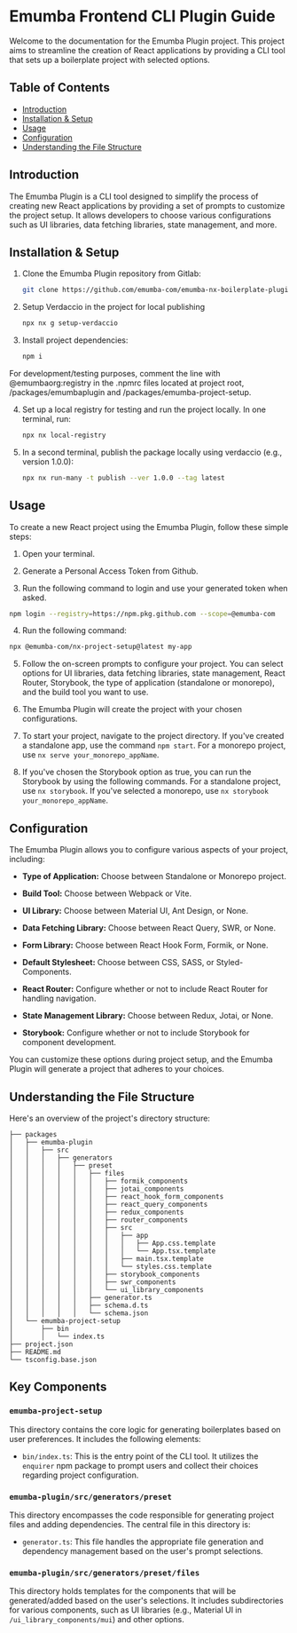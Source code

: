 # Emumba Frontend CLI Plugin Guide

Welcome to the documentation for the Emumba Plugin project. This project aims to streamline the creation of React applications by providing a CLI tool that sets up a boilerplate project with selected options.

## Table of Contents

- [Introduction](#introduction)
- [Installation & Setup](#installation--setup)
- [Usage](#usage)
- [Configuration](#configuration)
- [Understanding the File Structure](#understanding-the-file-structure)

## Introduction

The Emumba Plugin is a CLI tool designed to simplify the process of creating new React applications by providing a set of prompts to customize the project setup. It allows developers to choose various configurations such as UI libraries, data fetching libraries, state management, and more.

## Installation & Setup

1. Clone the Emumba Plugin repository from Gitlab:

   ```bash
   git clone https://github.com/emumba-com/emumba-nx-boilerplate-plugin.git
   ```
2. Setup Verdaccio in the project for local publishing

   ```bash
   npx nx g setup-verdaccio
   ```

3. Install project dependencies:

   ```bash
   npm i
   ```
   
For development/testing purposes, comment the line with @emumbaorg:registry in the .npmrc files located at project root, /packages/emumbaplugin and /packages/emumba-project-setup.


4. Set up a local registry for testing and run the project locally. In one terminal, run:

   ```bash
   npx nx local-registry
   ```

5. In a second terminal, publish the package locally using verdaccio (e.g., version 1.0.0):
   ```bash
   npx nx run-many -t publish --ver 1.0.0 --tag latest
   ```

## Usage

To create a new React project using the Emumba Plugin, follow these simple steps:

1. Open your terminal.

2. Generate a Personal Access Token from Github.

3. Run the following command to login and use your generated token when asked.

```bash
npm login --registry=https://npm.pkg.github.com --scope=@emumba-com
```

4. Run the following command:

```bash
npx @emumba-com/nx-project-setup@latest my-app
```
5. Follow the on-screen prompts to configure your project. You can select options for UI libraries, data fetching libraries, state management, React Router, Storybook, the type of application (standalone or monorepo), and the build tool you want to use.

6. The Emumba Plugin will create the project with your chosen configurations.

7. To start your project, navigate to the project directory. If you've created a standalone app, use the command `npm start`. For a monorepo project, use `nx serve your_monorepo_appName`.
8. If you've chosen the Storybook option as true, you can run the Storybook by using the following commands. For a standalone project, use `nx storybook`. If you've selected a monorepo, use `nx storybook your_monorepo_appName`.

## Configuration

The Emumba Plugin allows you to configure various aspects of your project, including:

- **Type of Application:** Choose between Standalone or Monorepo project.

- **Build Tool:** Choose between Webpack or Vite.

- **UI Library:** Choose between Material UI, Ant Design, or None.

- **Data Fetching Library:** Choose between React Query, SWR, or None.

- **Form Library:** Choose between React Hook Form, Formik, or None.

- **Default Stylesheet:** Choose between CSS, SASS, or Styled-Components.

- **React Router:** Configure whether or not to include React Router for handling navigation.

- **State Management Library:** Choose between Redux, Jotai, or None.

- **Storybook:** Configure whether or not to include Storybook for component development.

You can customize these options during project setup, and the Emumba Plugin will generate a project that adheres to your choices.

## Understanding the File Structure

Here's an overview of the project's directory structure:

```
├── packages
│   ├── emumba-plugin
│   │   ├── src
│   │   │   ├── generators
│   │   │   │   ├── preset
│   │   │   │   │   ├── files
│   │   │   │   │   │   ├── formik_components
│   │   │   │   │   │   ├── jotai_components
│   │   │   │   │   │   ├── react_hook_form_components
│   │   │   │   │   │   ├── react_query_components
│   │   │   │   │   │   ├── redux_components
│   │   │   │   │   │   ├── router_components
│   │   │   │   │   │   ├── src
│   │   │   │   │   │   │   ├── app
│   │   │   │   │   │   │   │   ├── App.css.template
│   │   │   │   │   │   │   │   └── App.tsx.template
│   │   │   │   │   │   │   ├── main.tsx.template
│   │   │   │   │   │   │   └── styles.css.template
│   │   │   │   │   │   ├── storybook_components
│   │   │   │   │   │   ├── swr_components
│   │   │   │   │   │   └── ui_library_components
│   │   │   │   │   ├── generator.ts
│   │   │   │   │   ├── schema.d.ts
│   │   │   │   │   └── schema.json
│   └── emumba-project-setup
│       ├── bin
│       │   └── index.ts
├── project.json
├── README.md
└── tsconfig.base.json
```

## Key Components

### `emumba-project-setup`

This directory contains the core logic for generating boilerplates based on user preferences. It includes the following elements:

- `bin/index.ts`: This is the entry point of the CLI tool. It utilizes the `enquirer` npm package to prompt users and collect their choices regarding project configuration.

### `emumba-plugin/src/generators/preset`

This directory encompasses the code responsible for generating project files and adding dependencies. The central file in this directory is:

- `generator.ts`: This file handles the appropriate file generation and dependency management based on the user's prompt selections.

### `emumba-plugin/src/generators/preset/files`

This directory holds templates for the components that will be generated/added based on the user's selections. It includes subdirectories for various components, such as UI libraries (e.g., Material UI in `/ui_library_components/mui`) and other options.
